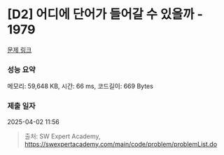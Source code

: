 # [D2] 어디에 단어가 들어갈 수 있을까 - 1979 

[문제 링크](https://swexpertacademy.com/main/code/problem/problemDetail.do?contestProbId=AV5PuPq6AaQDFAUq) 

### 성능 요약

메모리: 59,648 KB, 시간: 66 ms, 코드길이: 669 Bytes

### 제출 일자

2025-04-02 11:56



> 출처: SW Expert Academy, https://swexpertacademy.com/main/code/problem/problemList.do